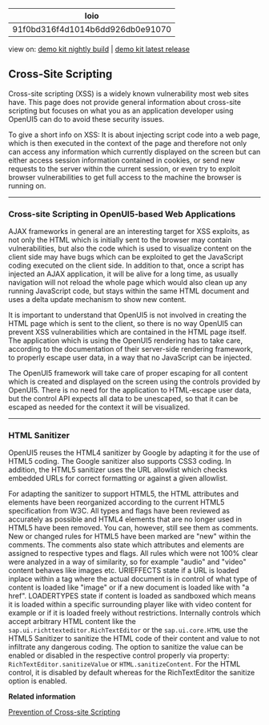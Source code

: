<!-- loio91f0bd316f4d1014b6dd926db0e91070 -->

| loio |
| -----|
| 91f0bd316f4d1014b6dd926db0e91070 |

<div id="loio">

view on: [demo kit nightly build](https://openui5nightly.hana.ondemand.com/#/topic/91f0bd316f4d1014b6dd926db0e91070) | [demo kit latest release](https://openui5.hana.ondemand.com/#/topic/91f0bd316f4d1014b6dd926db0e91070)</div>

## Cross-Site Scripting

Cross-site scripting \(XSS\) is a widely known vulnerability most web sites have. This page does not provide general information about cross-site scripting but focuses on what you as an application developer using OpenUI5 can do to avoid these security issues.

To give a short info on XSS: It is about injecting script code into a web page, which is then executed in the context of the page and therefore not only can access any information which currently displayed on the screen but can either access session information contained in cookies, or send new requests to the server within the current session, or even try to exploit browser vulnerabilities to get full access to the machine the browser is running on.

***

<a name="loio91f0bd316f4d1014b6dd926db0e91070__section_04390290F9604EFFB4DB3019FA3E9F73"/>

### Cross-site Scripting in OpenUI5-based Web Applications

AJAX frameworks in general are an interesting target for XSS exploits, as not only the HTML which is initially sent to the browser may contain vulnerabilities, but also the code which is used to visualize content on the client side may have bugs which can be exploited to get the JavaScript coding executed on the client side. In addition to that, once a script has injected an AJAX application, it will be alive for a long time, as usually navigation will not reload the whole page which would also clean up any running JavaScript code, but stays within the same HTML document and uses a delta update mechanism to show new content.

It is important to understand that OpenUI5 is not involved in creating the HTML page which is sent to the client, so there is no way OpenUI5 can prevent XSS vulnerabilities which are contained in the HTML page itself. The application which is using the OpenUI5 rendering has to take care, according to the documentation of their server-side rendering framework, to properly escape user data, in a way that no JavaScript can be injected.

The OpenUI5 framework will take care of proper escaping for all content which is created and displayed on the screen using the controls provided by OpenUI5. There is no need for the application to HTML-escape user data, but the control API expects all data to be unescaped, so that it can be escaped as needed for the context it will be visualized.

***

<a name="loio91f0bd316f4d1014b6dd926db0e91070__section_fdr_tzl_xcb"/>

### HTML Sanitizer

OpenUI5 reuses the HTML4 sanitizer by Google by adapting it for the use of HTML5 coding. The Google sanitizer also supports CSS3 coding. In addition, the HTML5 sanitizer uses the URL allowlist which checks embedded URLs for correct formatting or against a given allowlist.

For adapting the sanitizer to support HTML5, the HTML attributes and elements have been reorganized according to the current HTML5 specification from W3C. All types and flags have been reviewed as accurately as possible and HTML4 elements that are no longer used in HTML5 have been removed. You can, however, still see them as comments. New or changed rules for HTML5 have been marked are "new" within the comments. The comments also state which attributes and elements are assigned to respective types and flags. All rules which were not 100% clear were analyzed in a way of similarity, so for example "audio" and "video" content behaves like images etc. URIEFFECTS state if a URL is loaded inplace within a tag where the actual document is in control of what type of content is loaded like "image" or if a new document is loaded like with "a href". LOADERTYPES state if content is loaded as sandboxed which means it is loaded within a specific surrounding player like with video content for example or if it is loaded freely without restrictions. Internally controls which accept arbitrary HTML content like the `sap.ui.richttexteditor.RichTextEditor` or the `sap.ui.core.HTML` use the HTML5 Sanitizer to sanitize the HTML code of their content and value to not infiltrate any dangerous coding. The option to sanitize the value can be enabled or disabled in the respective control properly via property: `RichTextEditor.sanitizeValue` or `HTML.sanitizeContent`. For the HTML control, it is disabled by default whereas for the RichTextEditor the sanitize option is enabled.

**Related information**  


[Prevention of Cross-site Scripting](Prevention_of_Cross-site_Scripting_4de64e2.md)

